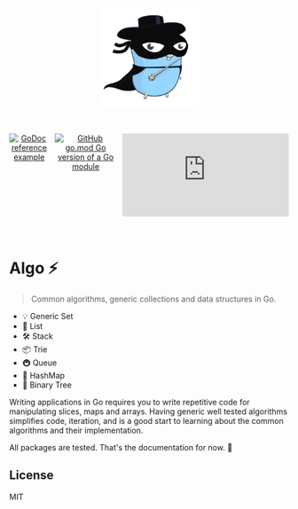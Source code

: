 <p align="center">
  <a href="/" target="_blank" rel="noopener noreferrer">
    <img width="180" src="./logo.svg" alt="Vite logo">
  </a>
</p>
<br/>
<div align="center" style="display:flex; gap:10px;">
  
[![GoDoc reference example](https://img.shields.io/badge/godoc-reference-blue.svg)](https://pkg.go.dev/github.com/abiiranathan/algo)

[![GitHub go.mod Go version of a Go module](https://img.shields.io/github/go-mod/go-version/gomods/athens.svg)](https://github.com/gomods/athens)

[![GitHub license](https://badgen.net/github/license/Naereen/Strapdown.js)](./LICENSE)
  
</div>

<br/>

# Algo ⚡

> Common algorithms, generic collections and data structures in Go.

- 💡 Generic Set
- 📃 List
- 🛠️ Stack
- 📦 Trie
- 🚇 Queue
- 📔 HashMap
- 🌴 Binary Tree

Writing applications in Go requires you to write repetitive code for manipulating slices, maps and arrays. Having generic well tested algorithms simplifies code, iteration, and is a good start to learning about the common algorithms and their implementation.

All packages are tested. That's the documentation for now. 🤣

## License

MIT
